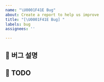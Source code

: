 ```yaml
---
name: "\U0001F41E Bug"
about: Create a report to help us improve
title: "[\U0001F41E Bug] "
labels: bug
assignees: ''

---
```


## 📝 버그 설명

## 📝 TODO
